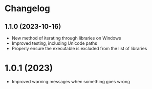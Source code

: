 # Changelog

## 1.1.0 (2023-10-16)

- New method of iterating through libraries on Windows
- Improved testing, including Unicode paths
- Properly ensure the executable is excluded from the list of libraries

# 1.0.1 (2023)

- Improved warning messages when something goes wrong
